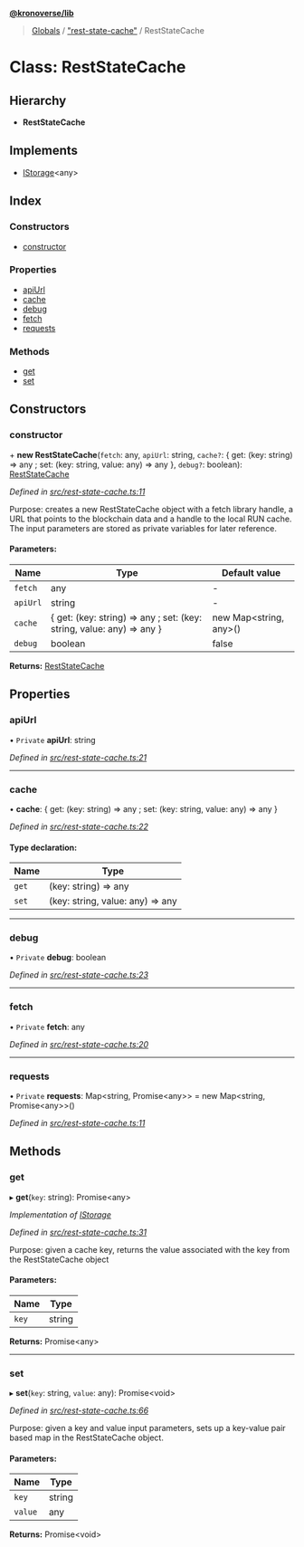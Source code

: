 **[@kronoverse/lib](../README.md)**

> [Globals](../globals.md) / ["rest-state-cache"](../modules/_rest_state_cache_.md) / RestStateCache

# Class: RestStateCache

## Hierarchy

* **RestStateCache**

## Implements

* [IStorage](../interfaces/_interfaces_.istorage.md)\<any>

## Index

### Constructors

* [constructor](_rest_state_cache_.reststatecache.md#constructor)

### Properties

* [apiUrl](_rest_state_cache_.reststatecache.md#apiurl)
* [cache](_rest_state_cache_.reststatecache.md#cache)
* [debug](_rest_state_cache_.reststatecache.md#debug)
* [fetch](_rest_state_cache_.reststatecache.md#fetch)
* [requests](_rest_state_cache_.reststatecache.md#requests)

### Methods

* [get](_rest_state_cache_.reststatecache.md#get)
* [set](_rest_state_cache_.reststatecache.md#set)

## Constructors

### constructor

\+ **new RestStateCache**(`fetch`: any, `apiUrl`: string, `cache?`: { get: (key: string) => any ; set: (key: string, value: any) => any  }, `debug?`: boolean): [RestStateCache](_rest_state_cache_.reststatecache.md)

*Defined in [src/rest-state-cache.ts:11](https://github.com/kronoverse-inc/krono-lib/blob/724f1dc/src/rest-state-cache.ts#L11)*

Purpose: creates a new RestStateCache object with a fetch library handle, a URL that points to the blockchain data and
a handle to the local RUN cache. The input parameters are stored as private variables for later reference.

#### Parameters:

Name | Type | Default value |
------ | ------ | ------ |
`fetch` | any | - |
`apiUrl` | string | - |
`cache` | { get: (key: string) => any ; set: (key: string, value: any) => any  } | new Map\<string, any>() |
`debug` | boolean | false |

**Returns:** [RestStateCache](_rest_state_cache_.reststatecache.md)

## Properties

### apiUrl

• `Private` **apiUrl**: string

*Defined in [src/rest-state-cache.ts:21](https://github.com/kronoverse-inc/krono-lib/blob/724f1dc/src/rest-state-cache.ts#L21)*

___

### cache

•  **cache**: { get: (key: string) => any ; set: (key: string, value: any) => any  }

*Defined in [src/rest-state-cache.ts:22](https://github.com/kronoverse-inc/krono-lib/blob/724f1dc/src/rest-state-cache.ts#L22)*

#### Type declaration:

Name | Type |
------ | ------ |
`get` | (key: string) => any |
`set` | (key: string, value: any) => any |

___

### debug

• `Private` **debug**: boolean

*Defined in [src/rest-state-cache.ts:23](https://github.com/kronoverse-inc/krono-lib/blob/724f1dc/src/rest-state-cache.ts#L23)*

___

### fetch

• `Private` **fetch**: any

*Defined in [src/rest-state-cache.ts:20](https://github.com/kronoverse-inc/krono-lib/blob/724f1dc/src/rest-state-cache.ts#L20)*

___

### requests

• `Private` **requests**: Map\<string, Promise\<any>> = new Map\<string, Promise\<any>>()

*Defined in [src/rest-state-cache.ts:11](https://github.com/kronoverse-inc/krono-lib/blob/724f1dc/src/rest-state-cache.ts#L11)*

## Methods

### get

▸ **get**(`key`: string): Promise\<any>

*Implementation of [IStorage](../interfaces/_interfaces_.istorage.md)*

*Defined in [src/rest-state-cache.ts:31](https://github.com/kronoverse-inc/krono-lib/blob/724f1dc/src/rest-state-cache.ts#L31)*

Purpose: given a cache key, returns the value associated with the key from the RestStateCache object

#### Parameters:

Name | Type |
------ | ------ |
`key` | string |

**Returns:** Promise\<any>

___

### set

▸ **set**(`key`: string, `value`: any): Promise\<void>

*Defined in [src/rest-state-cache.ts:66](https://github.com/kronoverse-inc/krono-lib/blob/724f1dc/src/rest-state-cache.ts#L66)*

Purpose: given a key and value input parameters, sets up a key-value pair based map in the RestStateCache object.

#### Parameters:

Name | Type |
------ | ------ |
`key` | string |
`value` | any |

**Returns:** Promise\<void>
